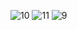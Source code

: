 ![10](https://github.com/Yahya123-hub/Desktop-Shopping-System/assets/114072734/e4a26c46-3d55-4452-bf84-761f8b850d11)
![11](https://github.com/Yahya123-hub/Desktop-Shopping-System/assets/114072734/fc0575b9-99d2-406e-82d9-f7165e586055)
![9](https://github.com/Yahya123-hub/Desktop-Shopping-System/assets/114072734/b46ffc32-8efa-46bf-a776-bfd60a34ab66)
